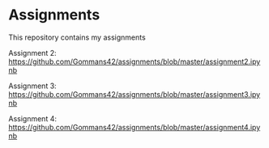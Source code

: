 # Assignments
This repository contains my assignments

Assignment 2: https://github.com/Gommans42/assignments/blob/master/assignment2.ipynb

Assignment 3: https://github.com/Gommans42/assignments/blob/master/assignment3.ipynb

Assignment 4: https://github.com/Gommans42/assignments/blob/master/assignment4.ipynb
